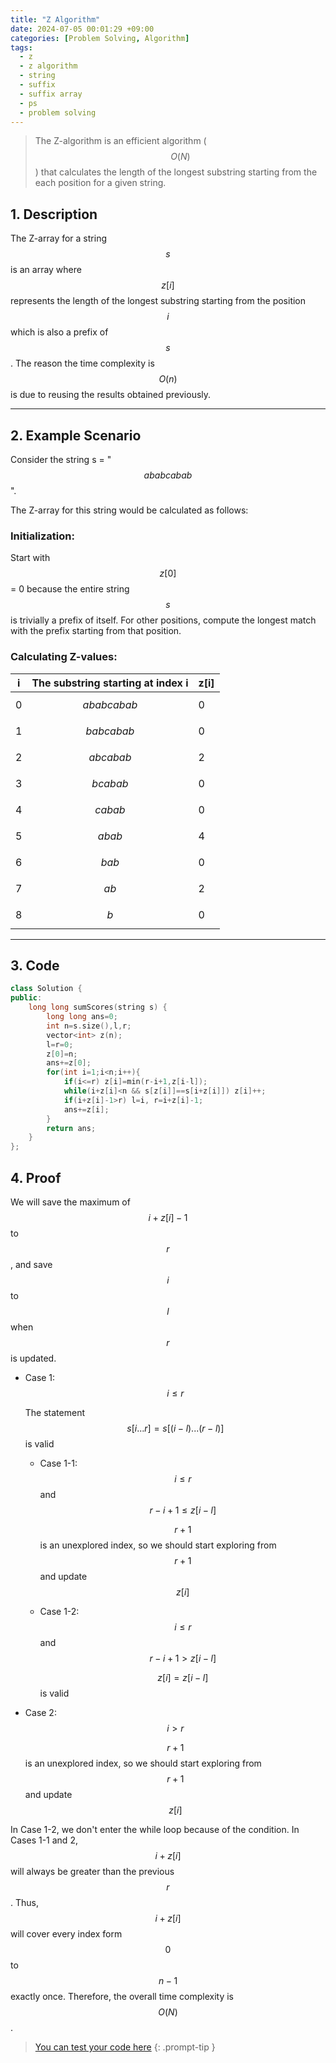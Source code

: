 ```yaml
---
title: "Z Algorithm"
date: 2024-07-05 00:01:29 +09:00
categories: [Problem Solving, Algorithm]
tags:
  - z
  - z algorithm
  - string
  - suffix
  - suffix array
  - ps
  - problem solving
---
```

<script type="text/javascript" async
  src="https://cdnjs.cloudflare.com/ajax/libs/mathjax/2.7.7/MathJax.js?config=TeX-MML-AM_CHTML">
</script>

<div markdown="1">

> The Z-algorithm is an efficient algorithm ($$O(N)$$) that calculates the length of the longest substring starting from the each position for a given string. 

## 1. Description

The Z-array for a string $$s$$ is an array where $$z[i]$$ represents the length of the longest substring starting from the position $$i$$ which is also a prefix of $$s$$.
The reason the time complexity is $$O(n)$$ is due to reusing the results obtained previously.

---

## 2. Example Scenario
Consider the string s = "$$ababcabab$$".

The Z-array for this string would be calculated as follows:

### Initialization:

Start with $$z[0]$$ = 0 because the entire string $$s$$ is trivially a prefix of itself.
For other positions, compute the longest match with the prefix starting from that position.


### Calculating Z-values:

|i|The substring starting at index i|z[i]|
|-|-|-|
|0|$$ababcabab$$|0|
|1|$$babcabab$$|0|
|2|$$abcabab$$|2|
|3|$$bcabab$$|0|
|4|$$cabab$$|0|
|5|$$abab$$|4|
|6|$$bab$$|0|
|7|$$ab$$|2|
|8|$$b$$|0|

---

## 3. Code

```c++
class Solution {
public:
    long long sumScores(string s) {
        long long ans=0;
        int n=s.size(),l,r;
        vector<int> z(n);
        l=r=0; 
        z[0]=n;
        ans+=z[0];
        for(int i=1;i<n;i++){
            if(i<=r) z[i]=min(r-i+1,z[i-l]);
            while(i+z[i]<n && s[z[i]]==s[i+z[i]]) z[i]++;
            if(i+z[i]-1>r) l=i, r=i+z[i]-1;
            ans+=z[i];
        }
        return ans;
    }
};
``` 
## 4. Proof

We will save the maximum of $$i+z[i]-1$$ to $$r$$, and save $$i$$ to $$l$$ when $$r$$ is updated.

-  Case 1: $$i \leq r$$

    The statement $$s[i...r] = s[(i-l)...(r-l)]$$ is valid

    - Case 1-1: $$i\leq r$$ and $$r-i+1 \leq z[i-l]$$

        $$r+1$$ is an unexplored index, so we should start exploring from $$r+1$$ and update $$z[i]$$

    - Case 1-2: $$i\leq r$$ and $$r-i+1> z[i-l]$$
  
        $$z[i]=z[i-l]$$ is valid

- Case 2: $$i>r$$

    $$r+1$$ is an unexplored index, so we should start exploring from $$r+1$$ and update $$z[i]$$

In Case 1-2, we don't enter the while loop because of the condition. In Cases 1-1 and 2, $$i+z[i]$$ will always be greater than the previous $$r$$. Thus, $$i+z[i]$$ will cover every index form $$0$$ to $$n-1$$ exactly once. Therefore, the overall time complexity is $$O(N)$$.


> [You can test your code here](https://leetcode.com/problems/sum-of-scores-of-built-strings/)
{: .prompt-tip }

</div>